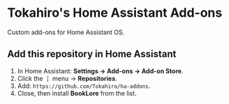# Tokahiro's Home Assistant Add-ons

Custom add-ons for Home Assistant OS.

## Add this repository in Home Assistant

1. In Home Assistant: **Settings → Add-ons → Add-on Store**.
2. Click the **⋮** menu → **Repositories**.
3. Add: `https://github.com/Tokahiro/ha-addons`.
4. Close, then install **BookLore** from the list.